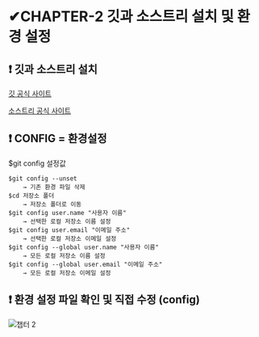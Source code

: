 # ✔CHAPTER-2 깃과 소스트리 설치 및 환경 설정
## ❗ 깃과 소스트리 설치
[깃 공식 사이트](https://git-scm.com/)  

[소스트리 공식 사이트](https://www.sourcetreeapp.com/)

## ❗ CONFIG = 환경설정
$git config 설정값
```
$git config --unset
    → 기존 환경 파일 삭제
$cd 저장소 폴더
    → 저장소 폴더로 이동
$git config user.name "사용자 이름"
    → 선택한 로컬 저장소 이름 설정
$git config user.email "이메일 주소"
    → 선택한 로컬 저장소 이메일 설정
$git config --global user.name "사용자 이름"
    → 모든 로컬 저장소 이름 설정
$git config --global user.email "이메일 주소"
    → 모든 로컬 저장소 이메일 설정
```
## ❗ 환경 설정 파일 확인 및 직접 수정 (config)

![챕터 2](https://user-images.githubusercontent.com/105197546/205561060-1cb89bad-2064-4718-a13d-26fc82ef6958.png)

